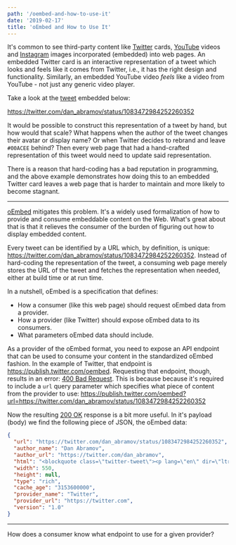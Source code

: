 ```yaml
---
path: '/oembed-and-how-to-use-it'
date: '2019-02-17'
title: 'oEmbed and How to Use It'
---
```


It's common to see third-party content like [Twitter](https://twitter.com) cards, [YouTube](https://youtube.com) videos and [Instagram](https://instagram.com) images incorporated (embedded) into web pages. An embedded Twitter card is an interactive representation of a tweet which looks and feels like it comes from Twitter, i.e., it has the right design and functionality. Similarly, an embedded YouTube video _feels_ like a video from YouTube - not just any generic video player.

Take a look at the [tweet](https://twitter.com/dan_abramov/status/1083472984252260352) embedded below:

https://twitter.com/dan_abramov/status/1083472984252260352

It would be possible to construct this representation of a tweet by hand, but how would that scale? What happens when the author of the tweet changes their avatar or display name? Or when Twitter decides to rebrand and leave `#00ACEE` behind? Then every web page that had a hand-crafted representation of this tweet would need to update said representation.

There is a reason that hard-coding has a bad reputation in programming, and the above example demonstrates how doing this to an embedded Twitter card leaves a web page that is harder to maintain and more likely to become stagnant.

---

[oEmbed](https://oembed.com) mitigates this problem. It's a widely used formalization of how to provide and consume embeddable content on the Web. What's great about that is that it relieves the consumer of the burden of figuring out how to display embedded content.

Every tweet can be identified by a URL which, by definition, is unique: https://twitter.com/dan_abramov/status/1083472984252260352. Instead of hard-coding the representation of the tweet, a consuming web page merely stores the URL of the tweet and fetches the representation when needed, either at build time or at run time.

In a nutshell, oEmbed is a specification that defines:

- How a consumer (like this web page) should request oEmbed data from a provider.
- How a provider (like Twitter) should expose oEmbed data to its consumers.
- What parameters oEmbed data should include.

As a provider of the oEmbed format, you need to expose an API endpoint that can be used to consume your content in the standardized oEmbed fashion. In the example of Twitter, that endpoint is https://publish.twitter.com/oembed. Requesting that endpoint, though, results in an error: [400 Bad Request](https://httpstatuses.com/400). This is because because it's required to include a `url` query parameter which specifies what piece of content from the provider to use: https://publish.twitter.com/oembed?url=https://twitter.com/dan_abramov/status/1083472984252260352

Now the resulting [200 OK](https://httpstatuses.com/200) response is a bit more useful. In it's payload (body) we find the following piece of JSON, the oEmbed data:

```json
{
  "url": "https://twitter.com/dan_abramov/status/1083472984252260352",
  "author_name": "Dan Abramov",
  "author_url": "https://twitter.com/dan_abramov",
  "html": "<blockquote class=\"twitter-tweet\"><p lang=\"en\" dir=\"ltr\">Top two mistakes in documentation:<br><br>• Assuming people know everything<br>• Assuming people are stupid</p>&mdash; Dan Abramov (@dan_abramov) <a href=\"https://twitter.com/dan_abramov/status/1083472984252260352?ref_src=twsrc%5Etfw\">January 10, 2019</a></blockquote>\n<script async src=\"https://platform.twitter.com/widgets.js\" charset=\"utf-8\"></script>\n",
  "width": 550,
  "height": null,
  "type": "rich",
  "cache_age": "3153600000",
  "provider_name": "Twitter",
  "provider_url": "https://twitter.com",
  "version": "1.0"
}
```

---

How does a consumer know what endpoint to use for a given provider?
